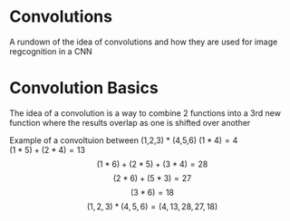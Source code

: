 # Convolutions
A rundown of the idea of convolutions and how they are used for image regcognition in a CNN

# Convolution Basics
The idea of a convolution is a way to combine 2 functions into a 3rd new function where the results overlap as one is shifted over another

Example of a convoltuion between (1,2,3) * (4,5,6)
 $(1*4) = 4$  
 $(1*5) + (2*4) = 13$
 $$(1*6) + (2*5) + (3*4) = 28$$
 $$(2*6) + (5*3) = 27$$
 $$(3*6) = 18$$
 $$(1,2,3) * (4,5,6) = (4,13,28,27,18)$$

